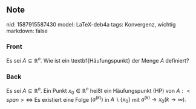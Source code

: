 ## Note
nid: 1587915587430
model: LaTeX-deb4a
tags: Konvergenz, wichtig
markdown: false

### Front
Es sei $A \subseteq \mathbb{R}^n$. Wie ist ein \textbf{Häufungspunkt} der Menge $A$ definiert?

### Back
Es sei $A \subseteq \mathbb{R}^{n}$. Ein Punkt $x_{0} \in \mathbb{R}^{n}$ heißt ein Häufungspunkt (HP) von $A : <span>\Longleftrightarrow$ Es existiert eine Folge $\left(a^{(k)}\right)$ in $A \backslash\left\{x_{0}\right\}$ mit $a^{(k)} \rightarrow x_{0}(k \rightarrow \infty).$</span>
